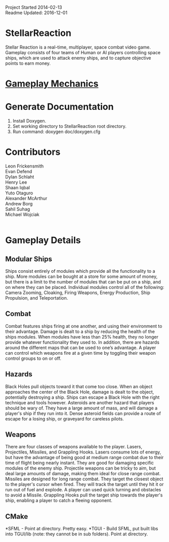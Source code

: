 Project Started 2014-02-13<br />
Readme Updated: 2016-12-01<br />

# StellarReaction
Stellar Reaction is a real-time, multiplayer, space combat video game. Gameplay consists of four teams of Human or AI players controlling space ships, which are used to attack enemy ships, and to capture objective points to earn money.

# [Gameplay Mechanics](https://github.com/Strikerklm96/StellarReaction/wiki/Gameplay-Mechanics)

# Generate Documentation
1. Install Doxygen.
2. Set working directory to StellarReaction root directory.
3. Run command: doxygen doc/doxygen.cfg

# Contributors
Leon Frickensmith<br />
Evan Defend<br />
Dylan Schlaht<br />
Henry Lee<br />
Shaan Iqbal<br />
Yuto Otaguro<br />
Alexander McArthur<br />
Andrew Borg<br />
Sahil Suhag<br />
Michael Wojciak<br />
<br />



# Gameplay Details

## Modular Ships
Ships consist entirely of modules which provide all the functionality to a ship. More modules can be bought at a store for some amount of money, but there is a limit to the number of modules that can be put on a ship, and on where they can be placed. Individual modules control all of the following: Camera Zooming, Cloaking, Firing Weapons, Energy Production, Ship Propulsion, and Teleportation.

## Combat
Combat features ships firing at one another, and using their environment to their advantage. Damage is dealt to a ship by reducing the health of the ships modules. When modules have less than 25% health, they no longer provide whatever functionality they used to. In addition, there are hazards around the different maps that can be used to one’s advantage. A player can control which weapons fire at a given time by toggling their weapon control groups to on or off.

## Hazards
Black Holes pull objects toward it that come too close. When an object approaches the center of the Black Hole, damage is dealt to the object, potentially destroying a ship. Ships can escape a Black Hole with the right technique and tools however. Asteroids are another hazard that players should be wary of. They have a large amount of mass, and will damage a player's ship if they run into it. Dense asteroid fields can provide a route of escape for a losing ship, or graveyard for careless pilots.

## Weapons
There are four classes of weapons available to the player. Lasers, Projectiles, Missiles, and Grappling Hooks. Lasers consume lots of energy, but have the advantage of being good at medium range combat due to their time of flight being nearly instant. They are good for damaging specific modules of the enemy ship. Projectile weapons can be tricky to aim, but deal large amounts of damage, making them ideal for close range combat. Missiles are designed for long range combat. They target the closest object to the player's cursor when fired. They will track the target until they hit it or run out of fuel and explode. A player can used quick turning and obstacles to avoid a Missile. Grappling Hooks pull the target ship towards the player's ship, enabling a player to catch a fleeing opponent.

## CMake
*SFML - Point at directory. Pretty easy.
*TGUI - Build SFML, put built libs into TGUI/lib (note: they cannot be in sub folders). Point at directory.
